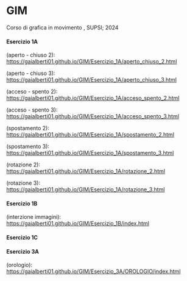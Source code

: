 # GIM
Corso di grafica in movimento , SUPSI; 2024

#### Esercizio 1A
(aperto - chiuso 2): https://gaialberti01.github.io/GIM/Esercizio_1A/aperto_chiuso_2.html

(aperto - chiuso 3): https://gaialberti01.github.io/GIM/Esercizio_1A/aperto_chiuso_3.html

(acceso - spento 2): https://gaialberti01.github.io/GIM/Esercizio_1A/acceso_spento_2.html

(acceso - spento 3): https://gaialberti01.github.io/GIM/Esercizio_1A/acceso_spento_3.html

(spostamento 2): https://gaialberti01.github.io/GIM/Esercizio_1A/spostamento_2.html

(spostamento 3): https://gaialberti01.github.io/GIM/Esercizio_1A/spostamento_3.html

(rotazione 2): https://gaialberti01.github.io/GIM/Esercizio_1A/rotazione_2.html

(rotazione 3): https://gaialberti01.github.io/GIM/Esercizio_1A/rotazione_3.html


#### Esercizio 1B
(interzione immagini): https://gaialberti01.github.io/GIM/Esercizio_1B/index.html

#### Esercizio 1C

#### Esercizio 3A
(orologio): https://gaialberti01.github.io/GIM/Esercizio_3A/OROLOGIO/index.html
